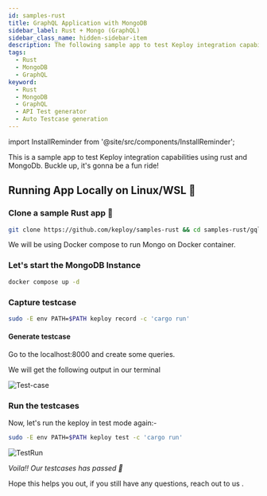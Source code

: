 ```yaml
---
id: samples-rust
title: GraphQL Application with MongoDB
sidebar_label: Rust + Mongo (GraphQL)
sidebar_class_name: hidden-sidebar-item
description: The following sample app to test Keploy integration capabilities using rust and MongoDb.
tags:
  - Rust
  - MongoDB
  - GraphQL
keyword:
  - Rust
  - MongoDB
  - GraphQL
  - API Test generator
  - Auto Testcase generation
---
```


import InstallReminder from '@site/src/components/InstallReminder';

This is a sample app to test Keploy integration capabilities using rust and MongoDb. Buckle up, it's gonna be a fun ride!

## Running App Locally on Linux/WSL 🐧

<InstallReminder />

### Clone a sample Rust app 🧪

```bash
git clone https://github.com/keploy/samples-rust && cd samples-rust/gql-mongo
```

We will be using Docker compose to run Mongo on Docker container.

### Let's start the MongoDB Instance

```zsh
docker compose up -d
```

### Capture testcase

```bash
sudo -E env PATH=$PATH keploy record -c 'cargo run'
```

#### Generate testcase

Go to the localhost:8000 and create some queries.

We will get the following output in our terminal

![Test-case](/img/rust-mongo-test-case.png?raw=true)

### Run the testcases

Now, let's run the keploy in test mode again:-

```bash
sudo -E env PATH=$PATH keploy test -c 'cargo run'
```

![TestRun](/img/rust-mongo-test-run.png?raw=true)

_Voila!! Our testcases has passed 🌟_

Hope this helps you out, if you still have any questions, reach out to us .

